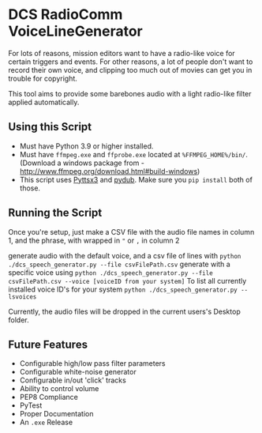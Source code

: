 # DCS RadioComm VoiceLineGenerator

For lots of reasons, mission editors want to have a radio-like voice for certain triggers and events. For other reasons, a lot of people don't want to record their own voice, and clipping too much out of movies can get you in trouble for copyright. 

This tool aims to provide some barebones audio with a light radio-like filter applied automatically. 

## Using this Script

* Must have Python 3.9 or higher installed.
* Must have `ffmpeg.exe` and `ffprobe.exe` located at `%FFMPEG_HOME%/bin/`. (Download a windows package from - http://www.ffmpeg.org/download.html#build-windows)
* This script uses [Pyttsx3](https://pypi.org/project/pyttsx3/) and [pydub](https://github.com/jiaaro/pydub). Make sure you `pip install` both of those.


## Running the Script
Once you're setup, just make a CSV file with the audio file names in column 1, and the phrase, with wrapped in `"` or `,` in column 2

generate audio with the default voice, and a csv file of lines with 
`python ./dcs_speech_generator.py --file csvFilePath.csv`
generate with a specific voice using 
`python ./dcs_speech_generator.py --file csvFilePath.csv --voice [voiceID from your system]`
To list all currently installed voice ID's for your system 
`python ./dcs_speech_generator.py --lsvoices`


Currently, the audio files will be dropped in the current users's Desktop folder. 

## Future Features
* Configurable high/low pass filter parameters
* Configurable white-noise generator
* Configurable in/out 'click' tracks
* Ability to control volume 
* PEP8 Compliance
* PyTest
* Proper Documentation
* An `.exe` Release


